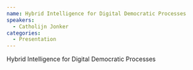 ```yaml
--- 
name: Hybrid Intelligence for Digital Democratic Processes 
speakers: 
  - Catholijn Jonker
categories:
  - Presentation
---
```


Hybrid Intelligence for Digital Democratic Processes